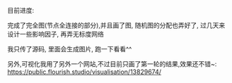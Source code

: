 目前进度: 

完成了完全图(节点全连接的部分),并且画了图, 随机图的分配也弄好了, 过几天来设计一些影响因子, 再弄无标度网络

我只传了源码, 里面会生成图片, 跑一下看看^^

另外,可视化我用了另外一个网站,不过目前只画了第一轮的结果,效果还不错~: 
https://public.flourish.studio/visualisation/13829674/